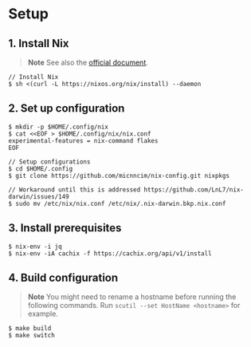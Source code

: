 # Setup

## 1. Install Nix

> **Note**
> See also the [official document](https://nixos.org/download.html).

```console
// Install Nix
$ sh <(curl -L https://nixos.org/nix/install) --daemon
```

## 2. Set up configuration

```console
$ mkdir -p $HOME/.config/nix
$ cat <<EOF > $HOME/.config/nix/nix.conf
experimental-features = nix-command flakes
EOF

// Setup configurations
$ cd $HOME/.config
$ git clone https://github.com/micnncim/nix-config.git nixpkgs

// Workaround until this is addressed https://github.com/LnL7/nix-darwin/issues/149
$ sudo mv /etc/nix/nix.conf /etc/nix/.nix-darwin.bkp.nix.conf
```

## 3. Install prerequisites

```console
$ nix-env -i jq
$ nix-env -iA cachix -f https://cachix.org/api/v1/install
```

## 4. Build configuration

> **Note**
> You might need to rename a hostname before running the following commands.
> Run `scutil --set HostName <hostname>` for example.

```console
$ make build
$ make switch
```
